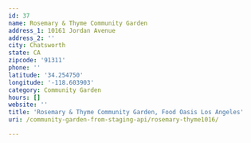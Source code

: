 ```yaml
---
id: 37
name: Rosemary & Thyme Community Garden
address_1: 10161 Jordan Avenue
address_2: ''
city: Chatsworth
state: CA
zipcode: '91311'
phone: ''
latitude: '34.254750'
longitude: '-118.603903'
category: Community Garden
hours: []
website: ''
title: 'Rosemary & Thyme Community Garden, Food Oasis Los Angeles'
uri: /community-garden-from-staging-api/rosemary-thyme1016/

---
```

